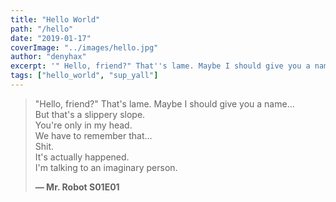 ```yaml
---
title: "Hello World"
path: "/hello"
date: "2019-01-17"
coverImage: "../images/hello.jpg"
author: "denyhax"
excerpt: '" Hello, friend?" That''s lame. Maybe I should give you a name...'
tags: ["hello_world", "sup_yall"]
---
```


> "Hello, friend?" That's lame. Maybe I should give you a name...\
> But that's a slippery slope.\
> You're only in my head.\
> We have to remember that...\
> Shit.\
> It's actually happened.\
> I'm talking to an imaginary person.
>
> **— Mr. Robot S01E01**

